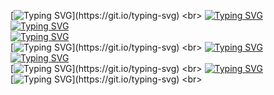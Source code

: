 [![Typing SVG](https://readme-typing-svg.herokuapp.com?color=%FF99FF&lines=Как+работать+с+нашим+кодом+?)](https://git.io/typing-svg)
<br>
[![Typing SVG](https://readme-typing-svg.herokuapp.com?color=%FF99FF&lines=1+.+Запустить+код)](https://git.io/typing-svg)
<br>
[![Typing SVG](https://readme-typing-svg.herokuapp.com?color=%FF99FF&lines=2+.+Появится+новое+окно+ввода)](https://git.io/typing-svg)
<br>
[![Typing SVG](https://readme-typing-svg.herokuapp.com?color=%FF99FF&lines=3+.+Нажать+на+кнопку)](https://git.io/typing-svg)
<br>
[![Typing SVG](https://readme-typing-svg.herokuapp.com?color=%FF99FF&lines="+Выбрать+json+файл+")](https://git.io/typing-svg)
<br>
[![Typing SVG](https://readme-typing-svg.herokuapp.com?color=%FF99FF&lines=4+.+Выбрать+необходимый+файл)](https://git.io/typing-svg)
<br>
[![Typing SVG](https://readme-typing-svg.herokuapp.com?color=%FF99FF&lines=5+.+Нажать+на+кнопку)](https://git.io/typing-svg)
<br>
[![Typing SVG](https://readme-typing-svg.herokuapp.com?color=%FF99FF&lines="+Конвертировать+")](https://git.io/typing-svg)
<br>
[![Typing SVG](https://readme-typing-svg.herokuapp.com?color=%FF99FF&lines=6+.+Конвертированный+файл+получен)](https://git.io/typing-svg)
<br>
[![Typing SVG](https://readme-typing-svg.herokuapp.com?color=%FF99FF&lines=УДАЧИ!!!)](https://git.io/typing-svg)
<br>
